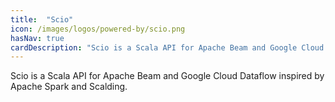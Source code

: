 ```yaml
---
title:  "Scio"
icon: /images/logos/powered-by/scio.png
hasNav: true
cardDescription: "Scio is a Scala API for Apache Beam and Google Cloud Dataflow inspired by Apache Spark and Scalding."
---
```

<!--
Licensed under the Apache License, Version 2.0 (the "License");
you may not use this file except in compliance with the License.
You may obtain a copy of the License at

http://www.apache.org/licenses/LICENSE-2.0

Unless required by applicable law or agreed to in writing, software
distributed under the License is distributed on an "AS IS" BASIS,
WITHOUT WARRANTIES OR CONDITIONS OF ANY KIND, either express or implied.
See the License for the specific language governing permissions and
limitations under the License.
-->
Scio is a Scala API for Apache Beam and Google Cloud Dataflow inspired by Apache Spark and Scalding.
